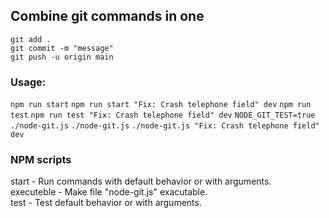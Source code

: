 ## Combine git commands in one


`git add .`  
`git commit -m "message"`  
`git push -u origin main`  


### Usage:  
`npm run start`
`npm run start "Fix: Crash telephone field" dev`
`npm run test`
`npm run test "Fix: Crash telephone field" dev`
`NODE_GIT_TEST=true ./node-git.js`
`./node-git.js`
`./node-git.js "Fix: Crash telephone field" dev`


### NPM scripts  
start - Run commands with default behavior or with arguments.   
executeble - Make file "node-git.js" exacutable.   
test - Test default behavior or with arguments.   
